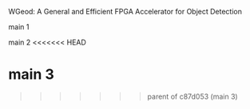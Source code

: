 WGeod: A General and Efficient FPGA Accelerator for Object Detection

main 1

main 2
<<<<<<< HEAD

main 3
=======
>>>>>>> parent of c87d053 (main 3)
